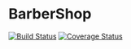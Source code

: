 # BarberShop
[![Build Status](https://secure.travis-ci.org/Necromant1k/BarberShop.png?branch=master)](https://travis-ci.org/Necromant1k/BarberShop)
[![Coverage Status](https://coveralls.io/repos/github/Necromant1k/BarbershopOnline/badge.svg?branch=master)](https://coveralls.io/github/Necromant1k/BarbershopOnline?branch=master)
